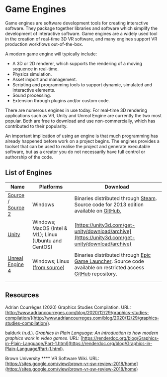 # Game Engines

Game engines are software development tools for creating interactive software. They package together libraries and software which simplify the development of interactive software. Game engines are a widely used tool in the creation of real-time 3D VR software, and many engines support VR production workflows out-of-the-box.

A modern game engine will typically include:

* A 3D or 2D renderer, which supports the rendering of a moving sequence in real-time.&#x20;
* Physics simulation.
* Asset import and management.
* Scripting and programming tools to support dynamic, simulated and interactive elements.
* Sound processing.
* Extension through plugins and/or custom code.

There are numerous engines in use today. For real-time 3D rendering applications such as VR, Unity and Unreal Engine are currently the two most popular. Both are free to download and use non-commercially, which has contributed to their popularity.&#x20;

An important implication of using an engine is that much programming has already happened before work on a project begins. The engines provides a toolset that can be used to realise the project and generate executable software, but as a creator you do not necessarily have full control or authorship of the code.&#x20;

## List of Engines

| Name                                                                                                                       | Platforms                                                                                                                                            | Download                                                                                                                                                                                                                                                                    |
| -------------------------------------------------------------------------------------------------------------------------- | ---------------------------------------------------------------------------------------------------------------------------------------------------- | --------------------------------------------------------------------------------------------------------------------------------------------------------------------------------------------------------------------------------------------------------------------------- |
| [Source](https://developer.valvesoftware.com/wiki/Source) / [Source 2](https://developer.valvesoftware.com/wiki/Source\_2) | Windows                                                                                                                                              | Binaries distributed through [Steam](https://store.steampowered.com/about/). Source code for 2013 edition available on [GitHub.](https://github.com/ValveSoftware/source-sdk-2013)                                                                                          |
| [Unity](unity.md)                                                                                                          | Windows; MacOS (Intel & M1); Linux (Ubuntu and CentOS)                                                                                               | [https://unity3d.com/get-unity/download/archive](https://unity3d.com/get-unity/download/archive)                                                                                                                                                                            |
| [Unreal Engine 4](unreal-engine-4.md)                                                                                      | Windows; Linux ([from source](https://docs.unrealengine.com/4.27/en-US/SharingAndReleasing/Linux/BeginnerLinuxDeveloper/SettingUpAnUnrealWorkflow/)) | Binaries distributed through [Epic Game Launcher](https://www.unrealengine.com/en-US/download). Source code available on restricted access [GitHub](https://docs.unrealengine.com/4.27/en-US/ProgrammingAndScripting/ProgrammingWithCPP/DownloadingSourceCode/) repository. |
|                                                                                                                            |                                                                                                                                                      |                                                                                                                                                                                                                                                                             |
|                                                                                                                            |                                                                                                                                                      |                                                                                                                                                                                                                                                                             |

## Resources

Adrian Courrèges (2020) Graphics Studies Compilation. URL: [http://www.adriancourreges.com/blog/2020/12/29/graphics-studies-compilation/](http://www.adriancourreges.com/blog/2020/12/29/graphics-studies-compilation/).

baldurk (n.d.). _Graphics in Plain Language: An introduction to how modern graphics work in video games_. URL: [https://renderdoc.org/blog/Graphics-in-Plain-Language/Part-1.html](https://renderdoc.org/blog/Graphics-in-Plain-Language/Part-1.html).

Brown University **** VR Software Wiki. URL: [https://sites.google.com/view/brown-vr-sw-review-2018/home](https://sites.google.com/view/brown-vr-sw-review-2018/home)


